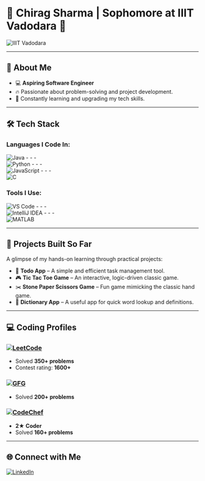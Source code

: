 # 🌟 Chirag Sharma | Sophomore at IIIT Vadodara 🌟  
![IIIT Vadodara](https://img.shields.io/badge/IIIT-Vadodara-blue?style=flat-square)  

---

## 🚀 About Me  
- 💻 **Aspiring Software Engineer**  
- 🔥 Passionate about problem-solving and project development.  
- 🌱 Constantly learning and upgrading my tech skills.  

---

## 🛠️ Tech Stack  

### Languages I Code In:  
![Java](https://img.shields.io/badge/Java-ED8B00?style=for-the-badge&logo=java&logoColor=white) - - -  
![Python](https://img.shields.io/badge/Python-3776AB?style=for-the-badge&logo=python&logoColor=white) - - -  
![JavaScript](https://img.shields.io/badge/JavaScript-F7DF1E?style=for-the-badge&logo=javascript&logoColor=black) - - -  
![C](https://img.shields.io/badge/C-00599C?style=for-the-badge&logo=c&logoColor=white)  

### Tools I Use:  
![VS Code](https://img.shields.io/badge/VS%20Code-0078D4?style=for-the-badge&logo=visual-studio-code&logoColor=white) - - -  
![IntelliJ IDEA](https://img.shields.io/badge/IntelliJ%20IDEA-000000?style=for-the-badge&logo=intellij-idea&logoColor=white) - - -  
![MATLAB](https://img.shields.io/badge/MATLAB-FF8000?style=for-the-badge&logo=mathworks&logoColor=white)  

---

## 🌟 Projects Built So Far  
A glimpse of my hands-on learning through practical projects:  
- 📝 **Todo App** – A simple and efficient task management tool.  
- 🎮 **Tic Tac Toe Game** – An interactive, logic-driven classic game.  
- ✂️ **Stone Paper Scissors Game** – Fun game mimicking the classic hand game.  
- 📖 **Dictionary App** – A useful app for quick word lookup and definitions.  

---

## 💻 Coding Profiles  
### [![LeetCode](https://img.shields.io/badge/LeetCode-FFA116?style=for-the-badge&logo=leetcode&logoColor=white)](https://leetcode.com/ImChirag/)  
- Solved **350+ problems**  
- Contest rating: **1600+**  

### [![GFG](https://img.shields.io/badge/GeeksforGeeks-0F9D58?style=for-the-badge&logo=geeksforgeeks&logoColor=white)](https://auth.geeksforgeeks.org/user/ImChirag)  
- Solved **200+ problems**  

### [![CodeChef](https://img.shields.io/badge/CodeChef-5B4638?style=for-the-badge&logo=codechef&logoColor=white)](https://www.codechef.com/users/ImChirag)  
- **2★ Coder**  
- Solved **160+ problems**  

---

## 🌐 Connect with Me  
[![LinkedIn](https://img.shields.io/badge/LinkedIn-0A66C2?style=for-the-badge&logo=linkedin&logoColor=white)](https://www.linkedin.com/in/chirag-sharma-365703226/)  
